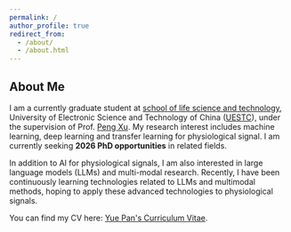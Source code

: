 ```yaml
---
permalink: /
author_profile: true
redirect_from: 
  - /about/
  - /about.html
---
```

## About Me
I am a currently graduate student at [school of life science and technology](https://www.life.uestc.edu.cn/), University of Electronic Science and Technology of China ([UESTC](https://www.uestc.edu.cn/)), under the supervision of Prof. [Peng Xu](https://www.life.uestc.edu.cn/sznr2.jsp?urltype=news.NewsContentUrl&wbtreeid=1221&wbnewsid=3559).
My research interest includes machine learning, deep learning and transfer learning for physiological signal. I am currently seeking **2026 PhD opportunities** in related fields.

In addition to AI for physiological signals, I am also interested in large language models (LLMs) and multi-modal research. Recently, I have been continuously learning technologies related to LLMs and multimodal methods, hoping to apply these advanced technologies to  physiological signals.

You can find my CV here: [Yue Pan's Curriculum Vitae](https://py222yy.github.io/cv/).



